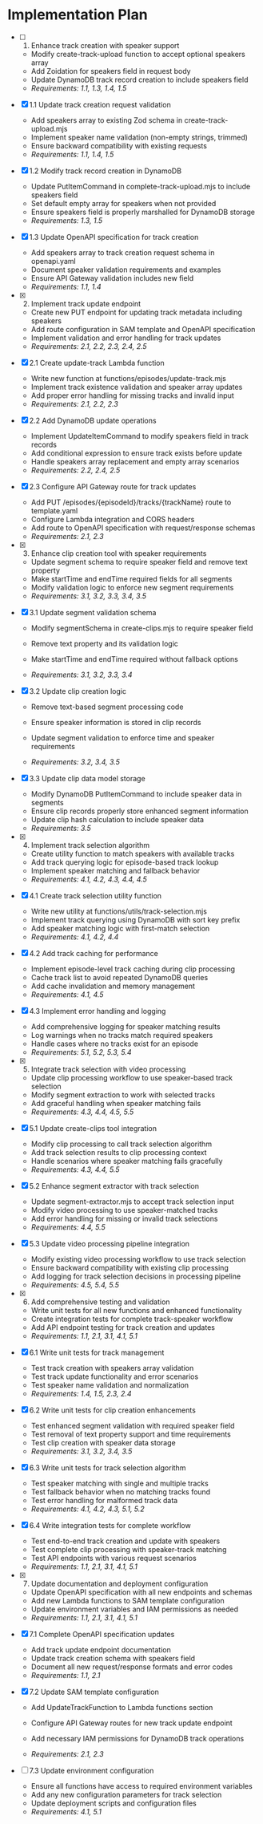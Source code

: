 # Implementation Plan

- [ ] 1. Enhance track creation with speaker support






  - Modify create-track-upload function to accept optional speakers array
  - Add Zoidation for speakers field in request body
  - Update DynamoDB track record creation to include speakers field
  - _Requirements: 1.1, 1.3, 1.4, 1.5_

- [x] 1.1 Update track creation request validation


  - Add speakers array to existing Zod schema in create-track-upload.mjs
  - Implement speaker name validation (non-empty strings, trimmed)
  - Ensure backward compatibility with existing requests
  - _Requirements: 1.1, 1.4, 1.5_

- [x] 1.2 Modify track record creation in DynamoDB


  - Update PutItemCommand in complete-track-upload.mjs to include speakers field
  - Set default empty array for speakers when not provided
  - Ensure speakers field is properly marshalled for DynamoDB storage
  - _Requirements: 1.3, 1.5_

- [x] 1.3 Update OpenAPI specification for track creation


  - Add speakers array to track creation request schema in openapi.yaml
  - Document speaker validation requirements and examples
  - Ensure API Gateway validation includes new field
  - _Requirements: 1.1, 1.4_

- [x] 2. Implement track update endpoint





  - Create new PUT endpoint for updating track metadata including speakers
  - Add route configuration in SAM template and OpenAPI specification
  - Implement validation and error handling for track updates
  - _Requirements: 2.1, 2.2, 2.3, 2.4, 2.5_

- [x] 2.1 Create update-track Lambda function


  - Write new function at functions/episodes/update-track.mjs
  - Implement track existence validation and speaker array updates
  - Add proper error handling for missing tracks and invalid input
  - _Requirements: 2.1, 2.2, 2.3_

- [x] 2.2 Add DynamoDB update operations


  - Implement UpdateItemCommand to modify speakers field in track records
  - Add conditional expression to ensure track exists before update
  - Handle speakers array replacement and empty array scenarios
  - _Requirements: 2.2, 2.4, 2.5_

- [x] 2.3 Configure API Gateway route for track updates


  - Add PUT /episodes/{episodeId}/tracks/{trackName} route to template.yaml
  - Configure Lambda integration and CORS headers
  - Add route to OpenAPI specification with request/response schemas
  - _Requirements: 2.1, 2.3_

- [x] 3. Enhance clip creation tool with speaker requirements





  - Update segment schema to require speaker field and remove text property
  - Make startTime and endTime required fields for all segments
  - Modify validation logic to enforce new segment requirements
  - _Requirements: 3.1, 3.2, 3.3, 3.4, 3.5_



- [x] 3.1 Update segment validation schema





  - Modify segmentSchema in create-clips.mjs to require speaker field
  - Remove text property and its validation logic
  - Make startTime and endTime required without fallback options


  - _Requirements: 3.1, 3.2, 3.3, 3.4_

- [x] 3.2 Update clip creation logic





  - Remove text-based segment processing code


  - Ensure speaker information is stored in clip records
  - Update segment validation to enforce time and speaker requirements
  - _Requirements: 3.2, 3.4, 3.5_

- [x] 3.3 Update clip data model storage





  - Modify DynamoDB PutItemCommand to include speaker data in segments
  - Ensure clip records properly store enhanced segment information
  - Update clip hash calculation to include speaker data
  - _Requirements: 3.5_

- [x] 4. Implement track selection algorithm





  - Create utility function to match speakers with available tracks
  - Add track querying logic for episode-based track lookup
  - Implement speaker matching and fallback behavior
  - _Requirements: 4.1, 4.2, 4.3, 4.4, 4.5_

- [x] 4.1 Create track selection utility function


  - Write new utility at functions/utils/track-selection.mjs
  - Implement track querying using DynamoDB with sort key prefix
  - Add speaker matching logic with first-match selection
  - _Requirements: 4.1, 4.2, 4.4_

- [x] 4.2 Add track caching for performance


  - Implement episode-level track caching during clip processing
  - Cache track list to avoid repeated DynamoDB queries
  - Add cache invalidation and memory management
  - _Requirements: 4.1, 4.5_

- [x] 4.3 Implement error handling and logging


  - Add comprehensive logging for speaker matching results
  - Log warnings when no tracks match required speakers
  - Handle cases where no tracks exist for an episode
  - _Requirements: 5.1, 5.2, 5.3, 5.4_

- [x] 5. Integrate track selection with video processing





  - Update clip processing workflow to use speaker-based track selection
  - Modify segment extraction to work with selected tracks
  - Add graceful handling when speaker matching fails
  - _Requirements: 4.3, 4.4, 4.5, 5.5_

- [x] 5.1 Update create-clips tool integration


  - Modify clip processing to call track selection algorithm
  - Add track selection results to clip processing context
  - Handle scenarios where speaker matching fails gracefully
  - _Requirements: 4.3, 4.4, 5.5_

- [x] 5.2 Enhance segment extractor with track selection


  - Update segment-extractor.mjs to accept track selection input
  - Modify video processing to use speaker-matched tracks
  - Add error handling for missing or invalid track selections
  - _Requirements: 4.4, 5.5_

- [x] 5.3 Update video processing pipeline integration


  - Modify existing video processing workflow to use track selection
  - Ensure backward compatibility with existing clip processing
  - Add logging for track selection decisions in processing pipeline
  - _Requirements: 4.5, 5.4, 5.5_

- [x] 6. Add comprehensive testing and validation





  - Write unit tests for all new functions and enhanced functionality
  - Create integration tests for complete track-speaker workflow
  - Add API endpoint testing for track creation and updates
  - _Requirements: 1.1, 2.1, 3.1, 4.1, 5.1_

- [x] 6.1 Write unit tests for track management


  - Test track creation with speakers array validation
  - Test track update functionality and error scenarios
  - Test speaker name validation and normalization
  - _Requirements: 1.4, 1.5, 2.3, 2.4_

- [x] 6.2 Write unit tests for clip creation enhancements


  - Test enhanced segment validation with required speaker field
  - Test removal of text property support and time requirements
  - Test clip creation with speaker data storage
  - _Requirements: 3.1, 3.2, 3.4, 3.5_

- [x] 6.3 Write unit tests for track selection algorithm


  - Test speaker matching with single and multiple tracks
  - Test fallback behavior when no matching tracks found
  - Test error handling for malformed track data
  - _Requirements: 4.1, 4.2, 4.3, 5.1, 5.2_

- [x] 6.4 Write integration tests for complete workflow


  - Test end-to-end track creation and update with speakers
  - Test complete clip processing with speaker-track matching
  - Test API endpoints with various request scenarios
  - _Requirements: 1.1, 2.1, 3.1, 4.1, 5.1_

- [x] 7. Update documentation and deployment configuration





  - Update OpenAPI specification with all new endpoints and schemas
  - Add new Lambda functions to SAM template configuration
  - Update environment variables and IAM permissions as needed
  - _Requirements: 1.1, 2.1, 3.1, 4.1, 5.1_

- [x] 7.1 Complete OpenAPI specification updates


  - Add track update endpoint documentation
  - Update track creation schema with speakers field
  - Document all new request/response formats and error codes
  - _Requirements: 1.1, 2.1_



- [x] 7.2 Update SAM template configuration






  - Add UpdateTrackFunction to Lambda functions section
  - Configure API Gateway routes for new track update endpoint
  - Add necessary IAM permissions for DynamoDB track operations


  - _Requirements: 2.1, 2.3_

- [ ] 7.3 Update environment configuration




  - Ensure all functions have access to required environment variables
  - Add any new configuration parameters for track selection
  - Update deployment scripts and configuration files
  - _Requirements: 4.1, 5.1_
